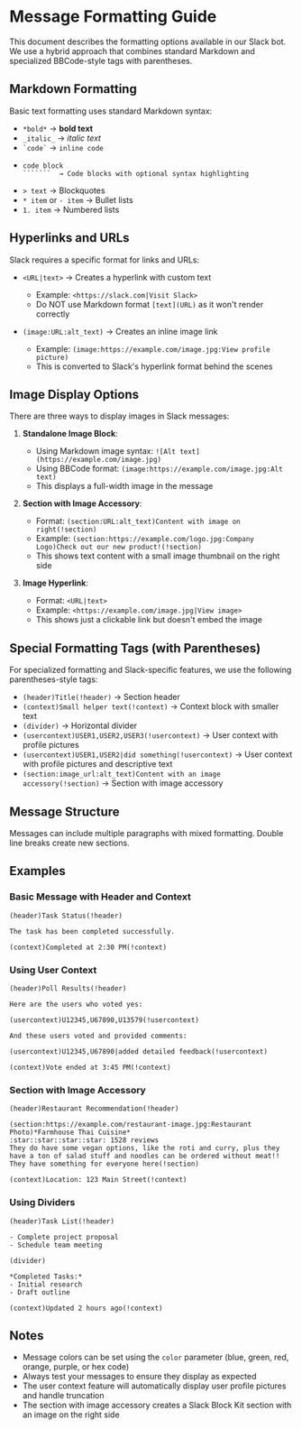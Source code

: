 # Message Formatting Guide

This document describes the formatting options available in our Slack bot. We use a hybrid approach that combines standard Markdown and specialized BBCode-style tags with parentheses.

## Markdown Formatting

Basic text formatting uses standard Markdown syntax:

- `*bold*` → **bold text**
- `_italic_` → *italic text*
- `` `code` `` → `inline code`
- ```````language
  code block
  ```````  → Code blocks with optional syntax highlighting
- `> text` → Blockquotes
- `* item` or `- item` → Bullet lists
- `1. item` → Numbered lists

## Hyperlinks and URLs

Slack requires a specific format for links and URLs:

- `<URL|text>` → Creates a hyperlink with custom text
  - Example: `<https://slack.com|Visit Slack>`
  - Do NOT use Markdown format `[text](URL)` as it won't render correctly

- `(image:URL:alt_text)` → Creates an inline image link
  - Example: `(image:https://example.com/image.jpg:View profile picture)`
  - This is converted to Slack's hyperlink format behind the scenes

## Image Display Options

There are three ways to display images in Slack messages:

1. **Standalone Image Block**:
   - Using Markdown image syntax: `![Alt text](https://example.com/image.jpg)`
   - Using BBCode format: `(image:https://example.com/image.jpg:Alt text)`
   - This displays a full-width image in the message

2. **Section with Image Accessory**:
   - Format: `(section:URL:alt_text)Content with image on right(!section)`
   - Example: `(section:https://example.com/logo.jpg:Company Logo)Check out our new product!(!section)`
   - This shows text content with a small image thumbnail on the right side

3. **Image Hyperlink**:
   - Format: `<URL|text>`
   - Example: `<https://example.com/image.jpg|View image>`
   - This shows just a clickable link but doesn't embed the image

## Special Formatting Tags (with Parentheses)

For specialized formatting and Slack-specific features, we use the following parentheses-style tags:

- `(header)Title(!header)` → Section header
- `(context)Small helper text(!context)` → Context block with smaller text
- `(divider)` → Horizontal divider
- `(usercontext)USER1,USER2,USER3(!usercontext)` → User context with profile pictures
- `(usercontext)USER1,USER2|did something(!usercontext)` → User context with profile pictures and descriptive text
- `(section:image_url:alt_text)Content with an image accessory(!section)` → Section with image accessory

## Message Structure

Messages can include multiple paragraphs with mixed formatting. Double line breaks create new sections.

## Examples

### Basic Message with Header and Context

```
(header)Task Status(!header)

The task has been completed successfully.

(context)Completed at 2:30 PM(!context)
```

### Using User Context

```
(header)Poll Results(!header)

Here are the users who voted yes:

(usercontext)U12345,U67890,U13579(!usercontext)

And these users voted and provided comments:

(usercontext)U12345,U67890|added detailed feedback(!usercontext)

(context)Vote ended at 3:45 PM(!context)
```

### Section with Image Accessory

```
(header)Restaurant Recommendation(!header)

(section:https://example.com/restaurant-image.jpg:Restaurant Photo)*Farmhouse Thai Cuisine*
:star::star::star::star: 1528 reviews
They do have some vegan options, like the roti and curry, plus they have a ton of salad stuff and noodles can be ordered without meat!! They have something for everyone here(!section)

(context)Location: 123 Main Street(!context)
```

### Using Dividers

```
(header)Task List(!header)

- Complete project proposal 
- Schedule team meeting

(divider)

*Completed Tasks:*
- Initial research
- Draft outline

(context)Updated 2 hours ago(!context)
```

## Notes

- Message colors can be set using the `color` parameter (blue, green, red, orange, purple, or hex code)
- Always test your messages to ensure they display as expected
- The user context feature will automatically display user profile pictures and handle truncation
- The section with image accessory creates a Slack Block Kit section with an image on the right side 